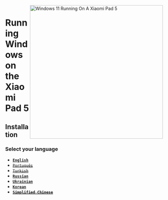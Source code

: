 <img align="right" src="https://raw.githubusercontent.com/erdilS/Port-Windows-11-Xiaomi-Pad-5/main/nabu.png" width="425" alt="Windows 11 Running On A Xiaomi Pad 5">

# Running Windows on the Xiaomi Pad 5

## Installation

### Select your language

- [**`English`**](English/selection-en.md)
- ~~[`Português`](Portuguese/selection-pt.md)~~
- ~~[`Turkish`](Turkish/selection-tr.md)~~
- [**`Russian`**](Russian/selection-ru.md)
- [**`Ukrainian`**](Ukrainian/selection-uk.md)
- [**`Korean`**](Korean/selection-ko.md)
- ~~[**`Simplified Chinese`**](https://github.com/erdilS/Port-Windows-11-Xiaomi-Pad-5/blob/main/guide/Simplified%20Chinese/selection-cn.md)~~




